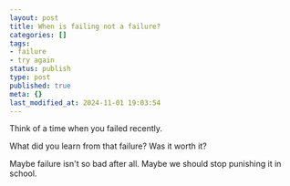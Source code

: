 ```yaml
---
layout: post
title: When is failing not a failure?
categories: []
tags:
- failure
- try again
status: publish
type: post
published: true
meta: {}
last_modified_at: 2024-11-01 19:03:54
---
```


Think of a time when you failed recently.

What did you learn from that failure? Was it worth it?

Maybe failure isn't so bad after all. Maybe we should stop punishing it in school.
